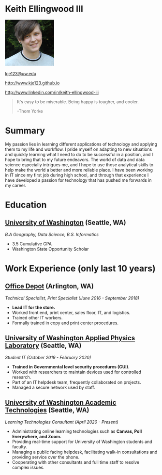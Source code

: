 # Keith Ellingwood III

![Picture of Keith](/assets/img.png)

kje123@uw.edu

http://www.kje123.github.io

http://www.linkedin.com/in/keith-ellingwood-iii

> It's easy to be miserable. Being happy is tougher, and cooler.
>
> -Thom Yorke

# Summary

My passion lies in learning different applications of technology and applying them to my life and workflow. I pride myself on adapting to new situations and quickly learning what I need to do to be successful in a position, and I hope to bring that to my future endeavors. The world of data and data science especially intrigues me, and I hope to use those analytical skills to help make the world a better and more reliable place. I have been working in IT since my first job during high school, and through that experience I have developed a passion for technology that has pushed me forwards in my career.

# Education

## [University of Washington](https://www.washington.edu/) (Seattle, WA)

*B.A Geography, Data Science, B.S. Informatics*

- 3.5 Cumulative GPA
- Washington State Opportunity Scholar

# Work Experience (only last 10 years)

## [Office Depot](https://www.officedepot.com/) (Arlington, WA)

*Technical Specialist, Print Specialist (June 2016 - September 2018)*

- **Lead IT for the store.**
- Worked front end, print center, sales floor, IT, and logistics.
- Trained other IT workers.
- Formally trained in copy and print center procedures.

## [University of Washington Applied Physics Laboratory](https://www.apl.washington.edu/) (Seattle, WA)

*Student IT (October 2019 - February 2020)*

- **Trained in Governmental level security procedures (CUI).**
- Worked with researchers to maintain devices used for controlled research.
- Part of an IT helpdesk team, frequently collaborated on projects.
- Managed a secure network used by staff.

## [University of Washington Academic Technologies](https://academictechnologies.asa.uw.edu/) (Seattle, WA)

*Learning Technologies Consultant (April 2020 - Present)*

- Administrating online learning technologies such as **Canvas, Poll Everywhere, and Zoom.**
- Providing real-time support for University of Washington students and faculty.
- Managing a public facing helpdesk, facilitating walk-in consultations and providing service over the phone.
- Cooperating with other consultants and full time staff to resolve complex issues.


[University 1]: http://www.univ1.edu
[University 2]: http://www.univ2.edu
[University 3]: http://www.univ3.edu